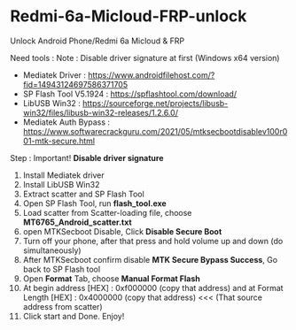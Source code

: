 # Redmi-6a-Micloud-FRP-unlock
Unlock Android Phone/Redmi 6a Micloud &amp; FRP

Need tools :
Note : Disable driver signature at first (Windows x64 version)

- Mediatek Driver       : https://www.androidfilehost.com/?fid=14943124697586371705
- SP Flash Tool V5.1924 : https://spflashtool.com/download/
- LibUSB Win32          : https://sourceforge.net/projects/libusb-win32/files/libusb-win32-releases/1.2.6.0/
- Mediatek Auth Bypass  : https://www.softwarecrackguru.com/2021/05/mtksecbootdisablev100r001-mtk-secure.html

Step :
Important! **Disable driver signature**

1. Install Mediatek driver
2. Install LibUSB Win32
3. Extract scatter and SP Flash Tool
4. Open SP Flash Tool, run **flash_tool.exe**
5. Load scatter from Scatter-loading file, choose **MT6765_Android_scatter.txt**
6. open MTKSecboot Disable, Click **Disable Secure Boot**
7. Turn off your phone, after that press and hold volume up and down (do simultaneously)
8. After MTKSecboot confirm disable **MTK Secure Bypass Success**, Go back to SP Flash tool
9. Open **Format** Tab, choose **Manual Format Flash**
10. At begin address [HEX] : 0xf000000 (copy that address) and at Format Length [HEX] : 0x4000000 (copy that address) <<< (That source address from scatter)
11. Click start and Done. Enjoy!
